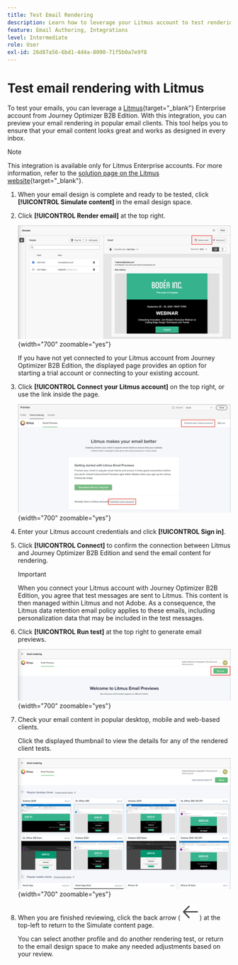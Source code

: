 ```yaml
---
title: Test Email Rendering
description: Learn how to leverage your Litmus account to test rendering for emails in Journey Optimizer B2B Edition.
feature: Email Authoring, Integrations
level: Intermediate
role: User
exl-id: 26d87a56-6bd1-4d4a-8090-71f5b0a7e9f8
---
```

# Test email rendering with Litmus

To test your emails, you can leverage a [Litmus](https://www.litmus.com/email-testing){target="_blank"} Enterprise account from Journey Optimizer B2B Edition. With this integration, you can preview your email rendering in popular email clients. This tool helps you to ensure that your email content looks great and works as designed in every inbox.

>[!NOTE]
>
>This integration is available only for Litmus Enterprise accounts. For more information, refer to the [solution page on the Litmus website](https://www.litmus.com/solutions/esp/adobe-journey-optimizer){target="_blank"}.

1. When your email design is complete and ready to be tested, click **[!UICONTROL Simulate content]** in the email design space.

1. Click **[!UICONTROL Render email]** at the top right.

   ![Render email button](./assets/email-simulate-render-button.png){width="700" zoomable="yes"}

   If you have not yet connected to your Litmus account from Journey Optimizer B2B Edition, the displayed page provides an option for starting a trial account or connecting to your existing account.

1. Click **[!UICONTROL Connect your Litmus account]** on the top right, or use the link inside the page.

   ![Connect your Litmus account](./assets/email-simulate-render-litmus-connect.png){width="700" zoomable="yes"}

1. Enter your Litmus account credentials and click **[!UICONTROL Sign in]**.

1. Click **[!UICONTROL Connect]** to confirm the connection between Litmus and Journey Optimizer B2B Edition and send the email content for rendering.

   >[!IMPORTANT]
   >
   >When you connect your Litmus account with Journey Optimizer B2B Edition, you agree that test messages are sent to Litmus. This content is then managed within Litmus and not Adobe. As a consequence, the Litmus data retention email policy applies to these emails, including personalization data that may be included in the test messages.

1. Click **[!UICONTROL Run test]** at the top right to generate email previews.

   ![Run a Litmus rendering test](./assets/email-simulate-render-litmus-run-test.png){width="700" zoomable="yes"}

1. Check your email content in popular desktop, mobile and web-based clients.

   Click the displayed thumbnail to view the details for any of the rendered client tests.

   ![Litmus email previews](./assets/email-simulate-render-litmus-previews.png){width="700" zoomable="yes"}

1. When you are finished reviewing, click the back arrow ( ![Show or hide filters icon](../../assets/do-not-localize/icon_back-arrow.svg) ) at the top-left to return to the Simulate content page. 

   You can select another profile and do another rendering test, or return to the email design space to make any needed adjustments based on your review.

